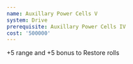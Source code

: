 ```yaml
---
name: Auxillary Power Cells V
system: Drive
prerequisite: Auxillary Power Cells IV
cost: '500000'
---
```

+5 range and +5 bonus to Restore rolls